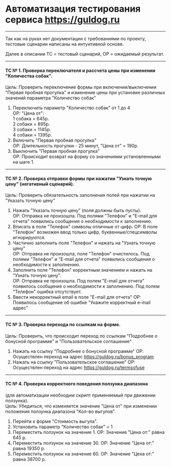 # Автоматизация тестирования сервиса https://guldog.ru
___

Так как на руках нет документации с требованиями по проекту,
тестовые сценарии написаны на интуитивной основе.

Далее в описании ТС = тестовый сценарий, ОР = ожидаемый результат.

---

#### ТС № 1. Проверка переключателя и рассчета цены при изменении "Количества собак".<br/>
Цель: Проверить переключение формы при включении/выключении "Первая пробная прогулка" 
и изменение цены при установке различных значений параметра "Количество собак"
1. Переключить параметр "Количество собак" от 1 до 4<br/>
   ОР: "Цена от":<br/>
   1 собака = 645р.<br/>
   2 собаки = 895р.<br/>
   3 собаки = 1145р.<br/>
   4 собаки = 1395р.<br/>
2. Включить "Первая пробная прогулка"<br/>
   ОР: Длительность прогулки - 25 минут, "Цена от" = 190р.<br/>
3. Выключить "Первая пробная прогулка"<br/>
   ОР: Происходит возврат на форму со значениями установленными на шаге 1.<br/>

---
#### ТС № 2. Проверка отправки формы при нажатии "Узнать точную цену" (негативный сценарий).<br/>
Цель: Проверить обязательность заполнения полей при нажатии на "Указать точную цену"
1. Нажать "Указать точную цену" (поля должны быть пусты).<br/>
   ОР: Отправка не произошла. Под полями "Телефон" и "E-mail для отчета" появились сообщения о необходимости к заполнению.
2. Вписать в поле "Телефон" символы отличные от цифр.
   ОР: В поле "Телефон" возможен ввод только цифр, буквенные/спецсимволы игнорируются.
3. Частично заполнить поле "Телефон" и нажать на "Узнать точную цену"<br/>
   ОР: Отправка не произошла, поле "Телефон" очистилось. Под полями "Телефон" и "E-mail для отчета" появились сообщения о необходимости к заполнению.
4. Заполнить поле "Телефон" корректным значением и нажать на "Узнать точную цену".<br/>
   ОР: Отправка не произошла. Под полем "E-mail для отчета" появилось сообщение о необходимости к заполнению. Под полем "Телефон" ошибка отсутствует.
5. Ввести некорректный email в поле "E-mail для отчета"
   ОР: Появилось сообщение об ошибке "Укажите корректный e-mail адрес"
---
#### ТС № 3. Проверка перехода по ссылкам на форме.
Цель: Проверить, что происходит переход по ссылкам "Подробнее о бонусной программе" и "Пользовательское соглашение"
1. Нажать на ссылку "Подробнее о бонусной программе"
   ОР: Осуществлен переход на адрес https://guldog.ru/bonus_program
2. Нажать на ссылку "Пользовательское соглашение"
   ОР: Осуществлен переход на адрес https://guldog.ru/termsofuse

---
#### ТС № 4. Проверка корректного поведения ползунка диапазона
(для автоматизации необходим скрипт применяемый при движении ползунка).<br/>
Цель: Убедиться, что изменяется значение "Цена от" при изменении положения ползунка диапазона "Кол-во выгулов".
1. Перейти к форме "Стоимость выгула".
2. Установить параметр "Количество собак" = 1
3. Переместить ползунок на значение 1.
   ОР: Значение "Цена от:" равна 645 р.
4. Переместить ползунок на значение 30.
   ОР: Значение "Цена от:" равна 19350 р.
5. Переместить ползунок на значение 60.
   ОР: Значение "Цена от:" равна 38700 р.
